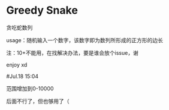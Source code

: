# Greedy Snake
贪吃蛇数列

usage：随机输入一个数字，该数字即为数列所形成的正方形的边长

注：10+不能用，在找解决办法，要是谁会放个issue，谢

enjoy xd

#Jul.18 15:04

范围增加到0-10000

后面不行了，但也够用了（
